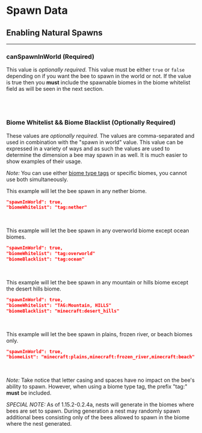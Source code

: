# **Spawn Data**

## **Enabling Natural Spawns**
***


### **canSpawnInWorld** (Required)

This value is *optionally required.* This value must be either `true` or `false` depending on if you want the bee to spawn in the world or not. If the value is true then you **must** include the spawnable biomes in the biome whitelist field as will be seen in the next section.

<br>
<br>

### **Biome Whitelist && Biome Blacklist** (Optionally Required)

These values are *optionally required.* The values are comma-separated and used in combination with the "spawn in world" value. This value can be expressed in a variety of ways and as such the values are used to determine the dimension a bee may spawn in as well. It is much easier to show examples of their usage.

*Note:* You can use either [biome type tags](https://github.com/Dungeon-Derps-Development/ResourcefulBees/wiki/Biome-Tags) or specific biomes, you cannot use both simultaneously.

This example will let the bee spawn in any nether biome.<br>
```json
"spawnInWorld": true,
"biomeWhitelist": "tag:nether"
```
<br>

This example will let the bee spawn in any overworld biome except ocean biomes.<br>
```json
"spawnInWorld": true,
"biomeWhitelist": "tag:overworld"
"biomeBlacklist": "tag:ocean"
```
<br>

This example will let the bee spawn in any mountain or hills biome except the desert hills biome.<br>
```json
"spawnInWorld": true,
"biomeWhitelist": "TAG:Mountain, HILLS"
"biomeBlacklist": "minecraft:desert_hills"
```
<br>

This example will let the bee spawn in plains, frozen river, or beach biomes only.<br>
```json
"spawnInWorld": true,
"biomeList": "minecraft:plains,minecraft:frozen_river,minecraft:beach"
```
<br>

*Note:* Take notice that letter casing and spaces have no impact on the bee's ability to spawn. However, when using a biome type tag, the prefix "tag:" **must** be included. <br>

*SPECIAL NOTE:* As of 1.15.2-0.2.4a, nests will generate in the biomes where bees are set to spawn. During generation a nest may randomly spawn additional bees consisting only of the bees allowed to spawn in the biome where the nest generated.

<br>
<br>
<!--stackedit_data:
eyJoaXN0b3J5IjpbLTcyMzgyNTM2MywxOTI4OTU3MjA3LDE2OD
Q2MzMwNzFdfQ==
-->
